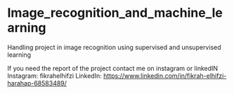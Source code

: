 # Image_recognition_and_machine_learning
Handling project in image recognition using supervised and unsupervised learning

If you need the report of the project contact me on instagram or linkedIN
Instagram: fikrahelhifzi 
LinkedIn: https://www.linkedin.com/in/fikrah-elhifzi-harahap-68583489/
